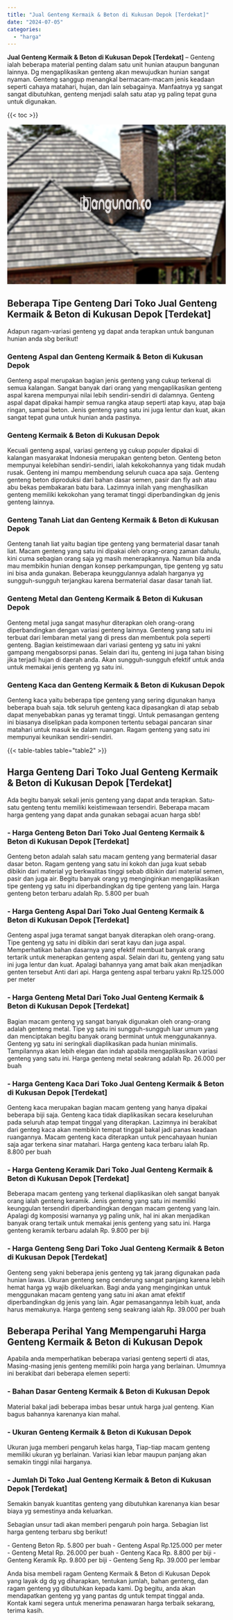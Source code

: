 ```yaml
---
title: "Jual Genteng Kermaik & Beton di Kukusan Depok [Terdekat]"
date: "2024-07-05"
categories: 
  - "harga"
---
```


**Jual Genteng Kermaik & Beton di Kukusan Depok \[Terdekat\]** – Genteng ialah beberapa material penting dalam satu unit hunian ataupun bangunan lainnya. Dg mengaplikasikan genteng akan mewujudkan hunian sangat nyaman. Genteng sanggup menangkal bermacam-macam jenis keadaan seperti cahaya matahari, hujan, dan lain sebagainya. Manfaatnya yg sangat sangat dibutuhkan, genteng menjadi salah satu atap yg paling tepat guna untuk digunakan.

{{< toc >}}

![Jual Genteng Kermaik & Beton di Kukusan Depok [Terdekat]](/images/genteng-minimalis-murah17.png)

## Beberapa Tipe Genteng Dari Toko Jual Genteng Kermaik & Beton di Kukusan Depok \[Terdekat\]

Adapun ragam-variasi genteng yg dapat anda terapkan untuk bangunan hunian anda sbg berikut!

### Genteng Aspal dan Genteng Kermaik & Beton di Kukusan Depok

Genteng aspal merupakan bagian jenis genteng yang cukup terkenal di semua kalangan. Sangat banyak dari orang yang mengaplikasikan genteng aspal karena mempunyai nilai lebih sendiri-sendiri di dalamnya. Genteng aspal dapat dipakai hampir semua rangka ataup seperti atap kayu, atap baja ringan, sampai beton. Jenis genteng yang satu ini juga lentur dan kuat, akan sangat tepat guna untuk hunian anda pastinya.

### Genteng Kermaik & Beton di Kukusan Depok

Kecuali genteng aspal, variasi genteng yg cukup populer dipakai di kalangan masyarakat Indonesia merupakan genteng beton. Genteng beton mempunyai kelebihan sendiri-sendiri, ialah kekokohannya yang tidak mudah rusak. Genteng ini mampu membendung seluruh cuaca apa saja. Genteng genteng beton diproduksi dari bahan dasar semen, pasir dan fly ash atau abu bekas pembakaran batu bara. Lazimnya inilah yang menghasilkan genteng memiliki kekokohan yang teramat tinggi diperbandingkan dg jenis genteng lainnya.

### Genteng Tanah Liat dan Genteng Kermaik & Beton di Kukusan Depok

Genteng tanah liat yaitu bagian tipe genteng yang bermaterial dasar tanah liat. Macam genteng yang satu ini dipakai oleh orang-orang zaman dahulu, kini cuma sebagian orang saja yg masih menerapkannya. Namun bila anda mau membikin hunian dengan konsep perkampungan, tipe genteng yg satu ini bisa anda gunakan. Beberapa keunggulannya adalah harganya yg sungguh-sungguh terjangkau karena bermaterial dasar dasar tanah liat.

### Genteng Metal dan Genteng Kermaik & Beton di Kukusan Depok

Genteng metal juga sangat masyhur diterapkan oleh orang-orang diperbandingkan dengan variasi genteng lainnya. Genteng yang satu ini terbuat dari lembaran metal yang di press dan membentuk pola seperti genteng. Bagian keistimewaan dari variasi genteng yg satu ini yakni gampang mengabsorpsi panas. Selain dari itu, genteng ini juga tahan bising jika terjadi hujan di daerah anda. Akan sungguh-sungguh efektif untuk anda untuk memakai jenis genteng yg satu ini.

### Genteng Kaca dan Genteng Kermaik & Beton di Kukusan Depok

Genteng kaca yaitu beberapa tipe genteng yang sering digunakan hanya beberapa buah saja. tdk seluruh genteng kaca dipasangkan di atap sebab dapat menyebabkan panas yg teramat tinggi. Untuk pemasangan genteng ini biasanya diselipkan pada komponen tertentu sebagai pancaran sinar matahari untuk masuk ke dalam ruangan. Ragam genteng yang satu ini mempunyai keunikan sendiri-sendiri.

{{< table-tables table="table2" >}}

## Harga Genteng Dari Toko Jual Genteng Kermaik & Beton di Kukusan Depok \[Terdekat\]

Ada begitu banyak sekali jenis genteng yang dapat anda terapkan. Satu-satu genteng tentu memiliki keistimewaan tersendiri. Beberapa macam harga genteng yang dapat anda gunakan sebagai acuan harga sbb!

### \- Harga Genteng Beton Dari Toko Jual Genteng Kermaik & Beton di Kukusan Depok \[Terdekat\]

Genteng beton adalah salah satu macam genteng yang bermaterial dasar dasar beton. Ragam genteng yang satu ini kokoh dan juga kuat sebab dibikin dari material yg berkwalitas tinggi sebab dibikin dari material semen, pasir dan juga air. Begitu banyak orang yg menginginkan mengaplikasikan tipe genteng yg satu ini diperbandingkan dg tipe genteng yang lain. Harga genteng beton terbaru adalah Rp. 5.800 per buah

### \- Harga Genteng Aspal Dari Toko Jual Genteng Kermaik & Beton di Kukusan Depok \[Terdekat\]

Genteng aspal juga teramat sangat banyak diterapkan oleh orang-orang. Tipe genteng yg satu ini dibikin dari serat kayu dan juga aspal. Memperhatikan bahan dasarnya yang efektif membuat banyak orang tertarik untuk menerapkan genteng aspal. Selain dari itu, genteng yang satu ini juga lentur dan kuat. Apalagi bahannya yang amat baik akan menjadikan genten tersebut Anti dari api. Harga genteng aspal terbaru yakni Rp.125.000 per meter

### \- Harga Genteng Metal Dari Toko Jual Genteng Kermaik & Beton di Kukusan Depok \[Terdekat\]

Bagian macam genteng yg sangat banyak digunakan oleh orang-orang adalah genteng metal. Tipe yg satu ini sungguh-sungguh luar umum yang dan menciptakan begitu banyak orang berminat untuk menggunakannya. Genteng yg satu ini seringkali diaplikasikan pada hunian minimalis. Tampilannya akan lebih elegan dan indah apabila mengaplikasikan variasi genteng yang satu ini. Harga genteng metal seakrang adalah Rp. 26.000 per buah

### \- Harga Genteng Kaca Dari Toko Jual Genteng Kermaik & Beton di Kukusan Depok \[Terdekat\]

Genteng kaca merupakan bagian macam genteng yang hanya dipakai beberapa biji saja. Genteng kaca tidak diaplikasikan secara keseluruhan pada seluruh atap tempat tinggal yang diterapkan. Lazimnya ini berakibat dari genteg kaca akan membikin tempat tinggal bakal jadi panas keadaan ruangannya. Macam genteng kaca diterapkan untuk pencahayaan hunian saja agar terkena sinar matahari. Harga genteng kaca terbaru ialah Rp. 8.800 per buah

### \- Harga Genteng Keramik Dari Toko Jual Genteng Kermaik & Beton di Kukusan Depok \[Terdekat\]

Beberapa macam genteng yang terkenal diaplikasikan oleh sangat banyak orang ialah genteng keramik. Jenis genteng yang satu ini memiliki keunggulan tersendiri diperbandingkan dengan macam genteng yang lain. Apalagi dg komposisi warnanya yg paling unik, hal ini akan menjadikan banyak orang tertaik untuk memakai jenis genteng yang satu ini. Harga genteng keramik terbaru adalah Rp. 9.800 per biji

### \- Harga Genteng Seng Dari Toko Jual Genteng Kermaik & Beton di Kukusan Depok \[Terdekat\]

Genteng seng yakni beberapa jenis genteng yg tak jarang digunakan pada hunian lawas. Ukuran genteng seng cenderung sangat panjang karena lebih hemat harga yg wajib dikeluarkan. Bagi anda yang menginginkan untuk menggunakan macam genteng yang satu ini akan amat efektif diperbandingkan dg jenis yang lain. Agar pemasangannya lebih kuat, anda harus memakunya. Harga genteng seng seakrang ialah Rp. 39.000 per buah

## Beberapa Perihal Yang Mempengaruhi Harga Genteng Kermaik & Beton di Kukusan Depok

Apabila anda memperhatikan beberapa variasi genteng seperti di atas, Masing-masing jenis genteng memiliki poin harga yang berlainan. Umumnya ini berakibat dari beberapa elemen seperti:

### \- Bahan Dasar Genteng Kermaik & Beton di Kukusan Depok

Material bakal jadi beberapa imbas besar untuk harga jual genteng. Kian bagus bahannya karenanya kian mahal.

### \- Ukuran Genteng Kermaik & Beton di Kukusan Depok

Ukuran juga memberi pengaruh kelas harga, Tiap-tiap macam genteng memiliki ukuran yg berlainan. Variasi kian lebar maupun panjang akan semakin tinggi nilai harganya.

### \- Jumlah Di Toko Jual Genteng Kermaik & Beton di Kukusan Depok \[Terdekat\]

Semakin banyak kuantitas genteng yang dibutuhkan karenanya kian besar biaya yg semestinya anda keluarkan.

Sebagian unsur tadi akan memberi pengaruh poin harga. Sebagian list harga genteng terbaru sbg berikut!

\- Genteng Beton Rp. 5.800 per buah - Genteng Aspal Rp.125.000 per meter - Genteng Metal Rp. 26.000 per buah - Genteng Kaca Rp. 8.800 per biji - Genteng Keramik Rp. 9.800 per biji - Genteng Seng Rp. 39.000 per lembar

Anda bisa membeli ragam Genteng Kermaik & Beton di Kukusan Depok yang layak dg dg yg diharapkan, tentukan jumlah, bahan genteng, dan ragam genteng yg dibutuhkan kepada kami. Dg begitu, anda akan mendapatkan genteng yg yang pantas dg untuk tempat tinggal anda. Kontak kami segera untuk menerima penawaran harga terbaik sekarang, terima kasih.
